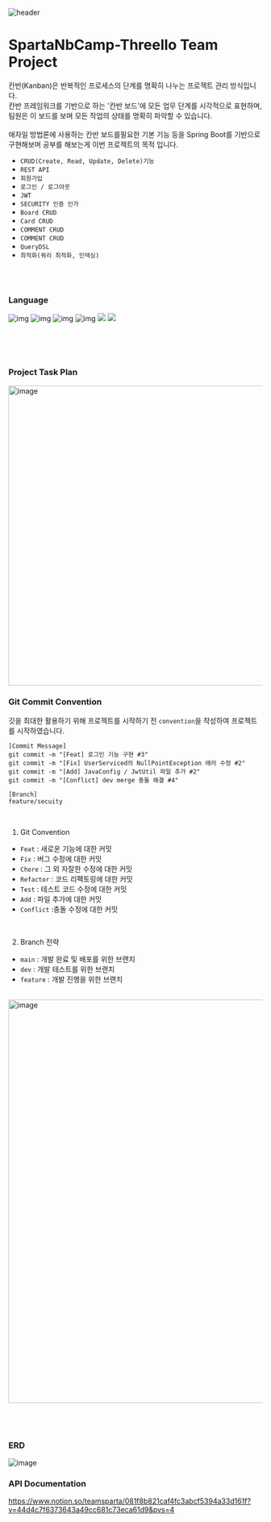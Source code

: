 ![header](https://capsule-render.vercel.app/api?type=waving&color=AE2AFF&height=300&section=header&text=Threello&fontColor=ffffff&fontSize=90)

# SpartaNbCamp-Threello Team Project
칸반(Kanban)은 반복적인 프로세스의 단계를 명확히 나누는 프로젝트 관리 방식입니다. <br>
칸반 프레임워크를 기반으로 하는 '칸반 보드'에 모든 업무 단계를 시각적으로 표현하며, <br>
팀원은 이 보드를 보며 모든 작업의 상태를 명확히 파악할 수 있습니다. <br> <br>
애자일 방법론에 사용하는 칸반 보드를필요한 기본 기능 등을 Spring Boot를 기반으로 <br>
구현해보며 공부를 해보는게 이번 프로젝트의 목적 입니다.
- `CRUD(Create, Read, Update, Delete)기능`
- `REST API`
- `회원가입`
- `로그인 / 로그아웃`
- `JWT`
- `SECURITY 인증 인가`
- `Board CRUD`
- `Card CRUD`
- `COMMENT CRUD`
- `COMMENT CRUD`
- `QueryDSL`
- `최적화(쿼리 최적화, 인덱싱)`

<br>
<br>

### Language
![img](https://img.shields.io/badge/HTML5-E34F26?style=for-the-badge&logo=html5&logoColor=white)
![img](https://img.shields.io/badge/JavaScript-F7DF1E?style=for-the-badge&logo=JavaScript&logoColor=white)
![img](https://img.shields.io/badge/CSS3-1572B6?style=for-the-badge&logo=css3&logoColor=white)
![img](https://img.shields.io/badge/jQuery-0769AD?style=for-the-badge&logo=jquery&logoColor=white)
<img src="https://img.shields.io/badge/Java-ED8B00?style=for-the-badge&logo=openjdk&logoColor=white">
<img src="https://img.shields.io/badge/Spring-6DB33F?style=for-the-badge&logo=spring&logoColor=white">

<br>
<br>
<br>

### Project Task Plan

<img width="595" alt="image" src="https://github.com/threello/threello/assets/19384105/433bda88-0e66-4ed5-ad87-4591ec67411d">


### Git Commit Convention

깃을 최대한 활용하기 위해 프로젝트를 시작하기 전 `convention`을 작성하여 프로젝트를 시작하였습니다.

```
[Commit Message]
git commit -m "[Feat] 로그인 기능 구현 #3"
git commit -m "[Fix] UserServiced의 NullPointException 에러 수정 #2"
git commit -m "[Add] JavaConfig / JwtUtil 파일 추가 #2"
git commit -m "[Conflict] dev merge 충돌 해결 #4"

[Branch]
feature/secuity
```
<br>

1. Git Convention
  - `Feat` : 새로운 기능에 대한 커밋
  - `Fix` : 버그 수정에 대한 커밋
  - `Chore` : 그 외 자잘한 수정에 대한 커밋
  - `Refactor` : 코드 리팩토링에 대한 커밋
  - `Test` : 테스트 코드 수정에 대한 커밋
  - `Add` : 파일 추가에 대한 커밋
  - `Conflict` :충돌 수정에 대한 커밋

<br>

2. Branch 전략
  - `main` : 개발 완료 및 배포를 위한 브랜치
  - `dev` : 개발 테스트를 위한 브랜치
  - `feature` : 개발 진행을 위한 브랜치

<br>

<img width="800" alt="image" src="https://github.com/JavaOutSourcing/mat-dil/assets/132278619/02b005f8-ce62-4fde-a37f-be33d1f019ed">

<br>
<br>
<br>
<br>

### ERD 
<img alt="image" src="https://www.notion.so/image/https%3A%2F%2Fprod-files-secure.s3.us-west-2.amazonaws.com%2F83c75a39-3aba-4ba4-a792-7aefe4b07895%2Fc84a9e9e-5c7d-41fd-8d3d-9205c3a598db%2FUntitled.png?table=block&id=b1eac13b-4523-4e58-a2c7-ec749a49136a&spaceId=83c75a39-3aba-4ba4-a792-7aefe4b07895&width=2000&userId=2f97810a-762a-4abe-8ef0-dbd0292b5a49&cache=v2">

### API Documentation
https://www.notion.so/teamsparta/081f8b821caf4fc3abcf5394a33d161f?v=44d4c7f6373643a49cc681c73eca61d9&pvs=4

<br>
<br>
<br>
<br>
